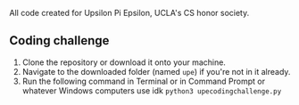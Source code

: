 All code created for Upsilon Pi Epsilon, UCLA's CS honor society.

## Coding challenge

1. Clone the repository or download it onto your machine.
2. Navigate to the downloaded folder (named `upe`) if you're not in it already.
3. Run the following command in Terminal or in Command Prompt or whatever Windows computers use idk
`python3 upecodingchallenge.py`
